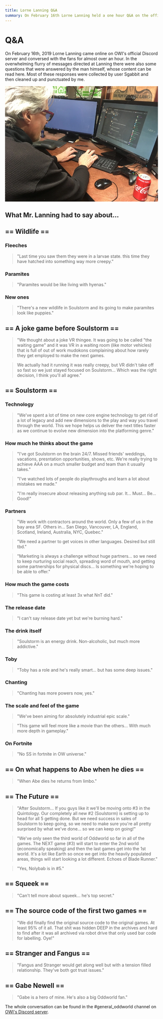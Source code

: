 ```yaml
---
title: Lorne Lanning Q&A
summary: On February 16th Lorne Lanning held a one hour Q&A on the official Discord. You can read the questions and his answers here.
---
```


# Q&A

On February 16th, 2019 Lorne Lanning came online on OWI's official Discord server and conversed with the fans for almost over an hour. In the overwhelming flurry of messages directed at Lanning there were also some questions that were answered by the man himself, whose content can be read here. Most of these responses were collected by user Sgabbit and then cleaned up and punctuated by me.

![](/imgs/lanning.webp)

## What Mr. Lanning had to say about...

## == Wildlife ==

### Fleeches
> "Last time you saw them they were in a larvae state. this time they have hatched into something way more creepy."

### Paramites
> "Paramites would be like living with hyenas."

### New ones
> "There's a new wildlife in Soulstorm and its going to make paramites look like puppies."

## == A joke game before Soulstorm ==
> "We thought about a joke VR thingee. It was going to be called "the waiting game" and it was VR in a waiting room (like motor vehicles) that is full of out of work mudokons complaining about how rarely they get employed to make the next games.

> We actually had it running it was really creepy, but VR didn't take off so fast so we just stayed focused on Soulstorm... Which was the right decision, I think you'll all agree."

## == Soulstorm == 
### Technology
> "We've spent a lot of time on new core engine technology to get rid of a lot of legacy and add new dimensions to the play and way you travel through the world.  This we hope helps us deliver the next titles faster as we continue to evolve new dimension into the platforming genre."

### How much he thinks about the game
> "I've got Soulstorm on the brain 24/7. Missed friends' weddings, vacations, presntation opportunities, shows, etc. We're really trying to achieve AAA on a much smaller budget and team than it usually takes."

> "I've watched lots of people do playthroughs and learn a lot about mistakes we made."

> "I'm really insecure about releasing anything sub par. It... Must... Be... Good!"

### Partners
> "We work with contractors around the world. Only a few of us in the bay area SF. Others in... San Diego, Vancouver, LA, England, Scotland, Ireland, Australia, NYC, Quebec."

> "We need a partner to get voices in other languages. Desired but still tbd."

> "Marketing is always a challenge without huge partners... so we need to keep nurturing social reach, spreading word of mouth, and getting some partnerships for physical discs... Is something we're hoping to be able to offer."

### How much the game costs
> "This game is costing at least 3x what NnT did."

### The release date
> "I can't say release date yet but we're burning hard."

### The drink itself
> "Soulstorm is an energy drink. Non-alcoholic, but much more addictive."

### Toby
> "Toby has a role and he's really smart... but has some deep issues."

### Chanting
> "Chanting has more powers now, yes."

### The scale and feel of the game
> "We've been aiming for absolutely industrial epic scale."

> "This game will feel more like a movie than the others... With much more depth in gameplay."

### On Fortnite
> "No SS in fortnite in OW universe."

## == On what happens to Abe when he dies ==
> "When Abe dies he returns from limbo."

## == The Future ==
> "After Soulstorm... If you guys like it we'll be moving onto #3 in the Quintology. Our completely all new #2 (Soulstorm) is setting up to head for all 5 getting done. But we need success in sales of Soulstorm to keep going, so we need to make sure you're all pretty surprised by what we've done... so we can keep on going!"

> "We've only seen the third world of Oddworld so far in all of the games. The NEXT game (#3) will start to enter the 2nd world (economically speaking) and then the last games get into the 1st world. It's a lot like Earth so once we get into the heavily populated areas, things will start looking a lot different. Echoes of Blade Runner."

> "Yes, Nolybab is in #5."

## == Squeek ==
> "Can't tell more about squeek... he's top secret."

## == The source code of the first two games ==
> "We did finally find the original source code to the original games. At least 95% of it all. That shit was hidden DEEP in the archives and hard to find after it was all archived via robot drive that only used bar code for labelling. Oye!"

## == Stranger and Fangus ==
> "Fangus and Stranger would get along well but with a tension filled relationship. They've both got trust issues."

## == Gabe Newell ==
> "Gabe is a hero of mine. He's also a big Oddworld fan."

The whole conversation can be found in the #general\_oddworld channel on [OWI's Discord server](https://discord.gg/oddworld).
